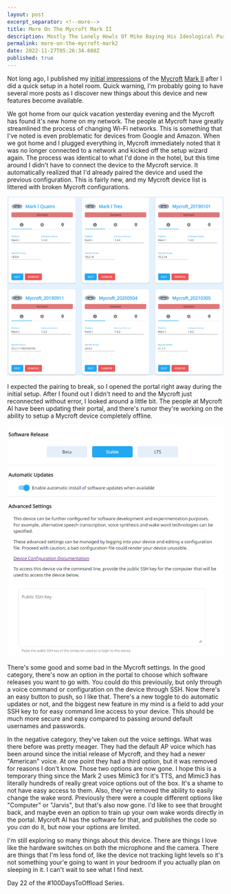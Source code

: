 ```yaml
---
layout: post
excerpt_separator: <!--more-->
title: More On The Mycroft Mark II
description: Mostly The Lonely Howls Of Mike Baying His Ideological Purity At The Moon
permalink: more-on-the-mycroft-mark2
date: 2022-11-27T05:26:34.608Z
published: true
---
```


Not long ago, I published my [initial impressions](https://mikestone.me/mycroft-mark2-has-arrived) of the [Mycroft](https://mycroft.ai) [Mark II](https://mycroft.ai/product/mark-ii/) after I did a quick setup in a hotel room. Quick warning, I'm probably going to have several more posts as I discover new things about this device and new features become available.

<!--more-->

We got home from our quick vacation yesterday evening and the Mycroft has found it's new home on my network. The people at Mycroft have greatly streamlined the process of changing Wi-Fi networks. This is something that I've noted is even problematic for devices from Google and Amazon. When we got home and I plugged everything in, Mycroft immediately noted that it was no longer connected to a network and kicked off the setup wizard again. The process was identical to what I'd done in the hotel, but this time around I didn't have to connect the device to the Mycroft service. It automatically realized that I'd already paired the device and used the previous configuration. This is fairly new, and my Mycroft device list is littered with broken Mycroft configurations.

![Broken Mycroft Configurations](/assets/images/broken_mycrofts.png "Broken Mycrofts")

I expected the pairing to break, so I opened the portal right away during the initial setup. After I found out I didn't need to and the Mycroft just reconnected without error, I looked around a little bit. The people at Mycroft AI have been updating their portal, and there's rumor they're working on the ability to setup a Mycroft device completely offline.  

![Mycroft Settings](/assets/images/mycroft_settings.png "Mycroft Settings")

There's some good and some bad in the Mycroft settings. In the good category, there's now an option in the portal to choose which software releases you want to go with. You could do this previously, but only through a voice command or configuration on the device through SSH. Now there's an easy button to push, so I like that. There's a new toggle to do automatic updates or not, and the biggest new feature in my mind is a field to add your SSH key to for easy command line access to your device. This should be much more secure and easy compared to passing around default usernames and passwords.

In the negative category, they've taken out the voice settings. What was there before was pretty meager. They had the default AP voice which has been around since the initial release of Mycroft, and they had a newer "American" voice. At one point they had a third option, but it was removed for reasons I don't know. Those two options are now gone. I hope this is a temporary thing since the Mark 2 uses Mimic3 for it's TTS, and Mimic3 has literally hundreds of really great voice options out of the box. It's a shame to not have easy access to them. Also, they've removed the ability to easily change the wake word. Previously there were a couple different options like "Computer" or "Jarvis", but that's also now gone. I'd like to see that brought back, and maybe even an option to train up your own wake words directly in the portal. Mycroft AI has the software for that, and publishes the code so you _can_ do it, but now your options are limited.

I'm still exploring so many things about this device. There are things I love like the hardware switches on both the microphone and the camera. There are things that I'm less fond of, like the device not tracking light levels so it's not something your'e going to want in your bedroom if you actually plan on sleeping in it. I can't wait to see what I find next.

Day 22 of the #100DaysToOffload Series.
